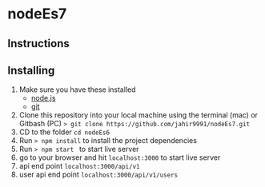 # nodeEs7


## Instructions

## Installing
1. Make sure you have these installed
	- [node.js](http://nodejs.org/)
	- [git](http://git-scm.com/)
2. Clone this repository into your local machine using the terminal (mac) or Gitbash (PC) 
   `> git clone https://github.com/jahir9991/nodeEs7.git`
3. CD to the folder `cd nodeEs6`
4. Run `> npm install` to install the project dependencies
5. Run `> npm start ` to start live  server
6. go to your browser and hit `localhost:3000` to start live  server
7. api end point `localhost:3000/api/v1` 
7. user api  end point `localhost:3000/api/v1/users` 
